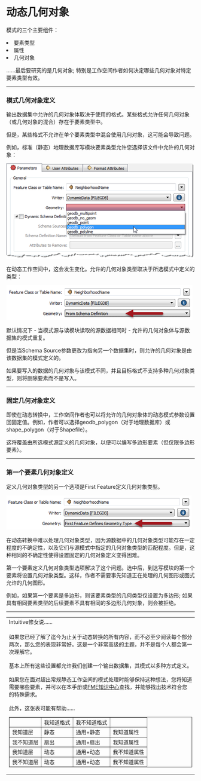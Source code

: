 # 动态几何对象

<p><font style="vertical-align: inherit;"><font style="vertical-align: inherit;">模式的三个主要组件：</font></font></p>

<li><font style="vertical-align: inherit;"><font style="vertical-align: inherit;">要素类型</font></font></li>
<li><font style="vertical-align: inherit;"><font style="vertical-align: inherit;">属性</font></font></li>
<li><font style="vertical-align: inherit;"><font style="vertical-align: inherit;">几何对象</font></font></li>

<p><font style="vertical-align: inherit;"><font style="vertical-align: inherit;">......最后要研究的是几何对象; </font><font style="vertical-align: inherit;">特别是工作空间作者如何决定哪些几何对象对特定要素类型有效。</font></font></p>
<hr>
<h3><a id="user-content-schema-geometry-definition" class="anchor" aria-hidden="true" href="https://github.com/safesoftware/FMETraining/blob/Desktop-Advanced-2018/DesktopAdvanced3AdvancedR%2BW/3.15.DynamicGeometryHandling.md#schema-geometry-definition"></a><font style="vertical-align: inherit;"><font style="vertical-align: inherit;">模式几何对象定义</font></h3>
<p><font style="vertical-align: inherit;"><font style="vertical-align: inherit;">输出数据集中允许的几何对象体取决于使用的格式。</font><font style="vertical-align: inherit;">某些格式允许任何几何对象（或几何对象的混合）存在于要素类型中。</font></font></p>
<p><font style="vertical-align: inherit;"><font style="vertical-align: inherit;">但是，某些格式不允许在单个要素类型中混合使用几何对象，这可能会导致问题。</font></font></p>
<p><font style="vertical-align: inherit;"><font style="vertical-align: inherit;">例如，标准（静态）地理数据库写模块要素类型允许您选择该文件中允许的几何对象：</font></font></p>
<p><a target="_blank" href="https://github.com/safesoftware/FMETraining/blob/Desktop-Advanced-2018/DesktopAdvanced3AdvancedR%2BW/Images/Img3.054.NonDynamicGeometrySetting.png"><img src="./Images/Img3.054.NonDynamicGeometrySetting.png" alt="" style="max-width:100%;"></a></p>
<p><font style="vertical-align: inherit;"><font style="vertical-align: inherit;">在动态工作空间中，这会发生变化。</font><font style="vertical-align: inherit;">允许的几何对象类型取决于所选模式中定义的类型：</font></font></p>
<p><a target="_blank" href="https://github.com/safesoftware/FMETraining/blob/Desktop-Advanced-2018/DesktopAdvanced3AdvancedR%2BW/Images/Img3.055.DynamicGeometrySetting.png"><img src="./Images/Img3.055.DynamicGeometrySetting.png" alt="" style="max-width:100%;"></a></p>
<p><font style="vertical-align: inherit;"><font style="vertical-align: inherit;">默认情况下 - 当模式源与读模块读取的源数据相同时 - 允许的几何对象体与源数据集的模式重复。</font></font></p>
<p><font style="vertical-align: inherit;"><font style="vertical-align: inherit;">但是当Schema Source参数更改为指向另一个数据集时，则允许的几何对象是由该数据集的模式定义的。</font></font></p>
<p><font style="vertical-align: inherit;"><font style="vertical-align: inherit;">如果要写入的数据的几何对象与该模式不同，并且目标格式不支持多种几何对象类型，则将删除要素而不是写入。</font></font></p>
<hr>
<h3><a id="user-content-fixed-geometry-definition" class="anchor" aria-hidden="true" href="https://github.com/safesoftware/FMETraining/blob/Desktop-Advanced-2018/DesktopAdvanced3AdvancedR%2BW/3.15.DynamicGeometryHandling.md#fixed-geometry-definition"></a><font style="vertical-align: inherit;"><font style="vertical-align: inherit;">固定几何对象定义</font></h3>
<p><font style="vertical-align: inherit;"><font style="vertical-align: inherit;">即使在动态转换中，工作空间作者也可以将允许的几何对象体的动态模式参数设置回固定值。</font><font style="vertical-align: inherit;">例如，作者可以选择geodb_polygon（对于地理数据库）或shape_polygon（对于Shapefile）。</font></font></p>
<p><font style="vertical-align: inherit;"><font style="vertical-align: inherit;">这将覆盖由所选模式源定义的几何对象，以便可以编写多边形要素（但仅限多边形要素）。</font></font></p>
<hr>
<h3><a id="user-content-first-feature-geometry-definition" class="anchor" aria-hidden="true" href="https://github.com/safesoftware/FMETraining/blob/Desktop-Advanced-2018/DesktopAdvanced3AdvancedR%2BW/3.15.DynamicGeometryHandling.md#first-feature-geometry-definition"></a><font style="vertical-align: inherit;"><font style="vertical-align: inherit;">第一个要素几何对象定义</font></h3>
<p><font style="vertical-align: inherit;"><font style="vertical-align: inherit;">定义几何对象类型的另一个选项是First Feature定义几何对象类型。</font></font></p>
<p><a target="_blank" href="https://github.com/safesoftware/FMETraining/blob/Desktop-Advanced-2018/DesktopAdvanced3AdvancedR%2BW/Images/Img3.057.FirstFeatureGeometrySetting.png"><img src="./Images/Img3.057.FirstFeatureGeometrySetting.png" alt="" style="max-width:100%;"></a></p>
<p><font style="vertical-align: inherit;"><font style="vertical-align: inherit;">在动态转换中难以处理几何对象类型，因为源数据中的几何对象类型可能存在一定程度的不确定性，以及它们与源模式中指定的几何对象类型的匹配程度。</font><font style="vertical-align: inherit;">但是，这种相同的不确定性使得设置固定的几何对象定义变得困难。</font></font></p>
<p><font style="vertical-align: inherit;"><font style="vertical-align: inherit;">第一个要素定义几何对象类型选项解决了这个问题。</font><font style="vertical-align: inherit;">选中后，到达写模块的第一个要素将设置几何对象类型。</font><font style="vertical-align: inherit;">这样，作者不需要事先知道正在处理的几何图形或图式允许的几何图形。</font></font></p>
<p><font style="vertical-align: inherit;"><font style="vertical-align: inherit;">例如，如果第一个要素是多边形，则该要素类型的几何类型仅设置为多边形; </font><font style="vertical-align: inherit;">如果具有相同要素类型的后续要素不具有相同的多边形几何对象，则会被拒绝。</font></font></p>
<hr>
<table>
<tbody><tr>
<td>
<i></i><font style="vertical-align: inherit;"><font style="vertical-align: inherit;">
Intuitive修女说......
</font></font></td>
</tr>
<tr>
<td><font style="vertical-align: inherit;"><font style="vertical-align: inherit;">

如果您已经了解了迄今为止关于动态转换的所有内容，而不必至少阅读每个部分两次，那么您的表现非常好。</font><font style="vertical-align: inherit;">这是一个非常高级的主题，并不是每个人都会第一次理解它。
</font></font><br><br><font style="vertical-align: inherit;"><font style="vertical-align: inherit;">基本上所有这些设置都允许我们创建一个输出数据集，其模式以多种方式定义。 
</font></font><br><br><font style="vertical-align: inherit;"><font style="vertical-align: inherit;">如果您在面对超出常规静态工作空间的模式处理时能够保持这种想法，您将知道需要哪些要素，并可以在本手册或</font></font><a href="https://knowledge.safe.com/index.html" rel="nofollow"><font style="vertical-align: inherit;"><font style="vertical-align: inherit;">FME知识中心</font></font></a><font style="vertical-align: inherit;"><font style="vertical-align: inherit;">查找</font><font style="vertical-align: inherit;">，并能够找出技术符合您的特殊需求。
</font></font><br><br><font style="vertical-align: inherit;"><font style="vertical-align: inherit;">此外，这张表可能有帮助......
</font></font><br><table border="1" cellspacing="0" cellpadding="0">
<tbody><tr>
<td></td>
<td><font style="vertical-align: inherit;"><font style="vertical-align: inherit;">我知道格式</font></font></td>
<td><font style="vertical-align: inherit;"><font style="vertical-align: inherit;">我不知道格式</font></font></td>
<td></td>
</tr>
<tr>
<td><font style="vertical-align: inherit;"><font style="vertical-align: inherit;">我知道层</font></font></td>
<td><font style="vertical-align: inherit;"><font style="vertical-align: inherit;">静态</font></font></td>
<td><font style="vertical-align: inherit;"><font style="vertical-align: inherit;">通用+静态</font></font></td>
<td><font style="vertical-align: inherit;"><font style="vertical-align: inherit;">我知道属性</font></font></td>
</tr>
<tr>
<td><font style="vertical-align: inherit;"><font style="vertical-align: inherit;">我不知道层</font></font></td>
<td><font style="vertical-align: inherit;"><font style="vertical-align: inherit;">扇出</font></font></td>
<td><font style="vertical-align: inherit;"><font style="vertical-align: inherit;">通用+扇出</font></font></td>
<td><font style="vertical-align: inherit;"><font style="vertical-align: inherit;">我知道属性</font></font></td>
</tr>
<tr>
<td><font style="vertical-align: inherit;"><font style="vertical-align: inherit;">我知道层</font></font></td>
<td><font style="vertical-align: inherit;"><font style="vertical-align: inherit;">动态</font></font></td>
<td><font style="vertical-align: inherit;"><font style="vertical-align: inherit;">通用+动态</font></font></td>
<td><font style="vertical-align: inherit;"><font style="vertical-align: inherit;">我不知道属性</font></font></td>
</tr>
<tr>
<td><font style="vertical-align: inherit;"><font style="vertical-align: inherit;">我不知道层</font></font></td>
<td><font style="vertical-align: inherit;"><font style="vertical-align: inherit;">动态</font></font></td>
<td><font style="vertical-align: inherit;"><font style="vertical-align: inherit;">通用+动态</font></font></td>
<td><font style="vertical-align: inherit;"><font style="vertical-align: inherit;">我不知道属性</font></font></td>
</tr>
</tbody></table>
